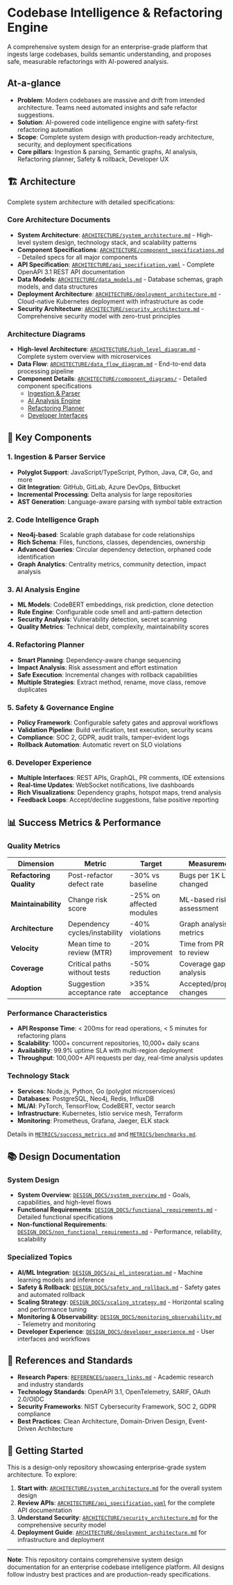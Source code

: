 # Codebase Intelligence & Refactoring Engine

A comprehensive system design for an enterprise-grade platform that ingests large codebases, builds semantic understanding, and proposes safe, measurable refactorings with AI-powered analysis.

## At-a-glance
- **Problem**: Modern codebases are massive and drift from intended architecture. Teams need automated insights and safe refactor suggestions.
- **Solution**: AI-powered code intelligence engine with safety-first refactoring automation
- **Scope**: Complete system design with production-ready architecture, security, and deployment specifications
- **Core pillars**: Ingestion & parsing, Semantic graphs, AI analysis, Refactoring planner, Safety & rollback, Developer UX

## 🏗️ Architecture
Complete system architecture with detailed specifications:

### Core Architecture Documents
- **System Architecture**: [`ARCHITECTURE/system_architecture.md`](ARCHITECTURE/system_architecture.md) - High-level system design, technology stack, and scalability patterns
- **Component Specifications**: [`ARCHITECTURE/component_specifications.md`](ARCHITECTURE/component_specifications.md) - Detailed specs for all major components
- **API Specification**: [`ARCHITECTURE/api_specification.yaml`](ARCHITECTURE/api_specification.yaml) - Complete OpenAPI 3.1 REST API documentation
- **Data Models**: [`ARCHITECTURE/data_models.md`](ARCHITECTURE/data_models.md) - Database schemas, graph models, and data structures
- **Deployment Architecture**: [`ARCHITECTURE/deployment_architecture.md`](ARCHITECTURE/deployment_architecture.md) - Cloud-native Kubernetes deployment with infrastructure as code
- **Security Architecture**: [`ARCHITECTURE/security_architecture.md`](ARCHITECTURE/security_architecture.md) - Comprehensive security model with zero-trust principles

### Architecture Diagrams
- **High-level Architecture**: [`ARCHITECTURE/high_level_diagram.md`](ARCHITECTURE/high_level_diagram.md) - Complete system overview with microservices
- **Data Flow**: [`ARCHITECTURE/data_flow_diagram.md`](ARCHITECTURE/data_flow_diagram.md) - End-to-end data processing pipeline
- **Component Details**: [`ARCHITECTURE/component_diagrams/`](ARCHITECTURE/component_diagrams/) - Detailed component specifications
  - [Ingestion & Parser](ARCHITECTURE/component_diagrams/ingestion_parser.md)
  - [AI Analysis Engine](ARCHITECTURE/component_diagrams/ai_analysis_engine.md)
  - [Refactoring Planner](ARCHITECTURE/component_diagrams/refactoring_planner.md)
  - [Developer Interfaces](ARCHITECTURE/component_diagrams/dev_interfaces.md)

## 🧩 Key Components

### 1. Ingestion & Parser Service
- **Polyglot Support**: JavaScript/TypeScript, Python, Java, C#, Go, and more
- **Git Integration**: GitHub, GitLab, Azure DevOps, Bitbucket
- **Incremental Processing**: Delta analysis for large repositories
- **AST Generation**: Language-aware parsing with symbol table extraction

### 2. Code Intelligence Graph
- **Neo4j-based**: Scalable graph database for code relationships
- **Rich Schema**: Files, functions, classes, dependencies, ownership
- **Advanced Queries**: Circular dependency detection, orphaned code identification
- **Graph Analytics**: Centrality metrics, community detection, impact analysis

### 3. AI Analysis Engine
- **ML Models**: CodeBERT embeddings, risk prediction, clone detection
- **Rule Engine**: Configurable code smell and anti-pattern detection
- **Security Analysis**: Vulnerability detection, secret scanning
- **Quality Metrics**: Technical debt, complexity, maintainability scores

### 4. Refactoring Planner
- **Smart Planning**: Dependency-aware change sequencing
- **Impact Analysis**: Risk assessment and effort estimation
- **Safe Execution**: Incremental changes with rollback capabilities
- **Multiple Strategies**: Extract method, rename, move class, remove duplicates

### 5. Safety & Governance Engine
- **Policy Framework**: Configurable safety gates and approval workflows
- **Validation Pipeline**: Build verification, test execution, security scans
- **Compliance**: SOC 2, GDPR, audit trails, tamper-evident logs
- **Rollback Automation**: Automatic revert on SLO violations

### 6. Developer Experience
- **Multiple Interfaces**: REST APIs, GraphQL, PR comments, IDE extensions
- **Real-time Updates**: WebSocket notifications, live dashboards
- **Rich Visualizations**: Dependency graphs, hotspot maps, trend analysis
- **Feedback Loops**: Accept/decline suggestions, false positive reporting

## 📊 Success Metrics & Performance

### Quality Metrics
| Dimension | Metric | Target | Measurement |
|---|---|---|---|
| **Refactoring Quality** | Post-refactor defect rate | -30% vs baseline | Bugs per 1K LOC changed |
| **Maintainability** | Change risk score | -25% on affected modules | ML-based risk assessment |
| **Architecture** | Dependency cycles/instability | -40% violations | Graph analysis metrics |
| **Velocity** | Mean time to review (MTR) | -20% improvement | Time from PR open to review |
| **Coverage** | Critical paths without tests | -50% reduction | Coverage gap analysis |
| **Adoption** | Suggestion acceptance rate | >35% acceptance | Accepted/proposed changes |

### Performance Characteristics
- **API Response Time**: < 200ms for read operations, < 5 minutes for refactoring plans
- **Scalability**: 1000+ concurrent repositories, 10,000+ daily scans
- **Availability**: 99.9% uptime SLA with multi-region deployment
- **Throughput**: 100,000+ API requests per day, real-time analysis updates

### Technology Stack
- **Services**: Node.js, Python, Go (polyglot microservices)
- **Databases**: PostgreSQL, Neo4j, Redis, InfluxDB
- **ML/AI**: PyTorch, TensorFlow, CodeBERT, vector search
- **Infrastructure**: Kubernetes, Istio service mesh, Terraform
- **Monitoring**: Prometheus, Grafana, Jaeger, ELK stack

Details in [`METRICS/success_metrics.md`](METRICS/success_metrics.md) and [`METRICS/benchmarks.md`](METRICS/benchmarks.md).

## 📚 Design Documentation

### System Design
- **System Overview**: [`DESIGN_DOCS/system_overview.md`](DESIGN_DOCS/system_overview.md) - Goals, capabilities, and high-level flows
- **Functional Requirements**: [`DESIGN_DOCS/functional_requirements.md`](DESIGN_DOCS/functional_requirements.md) - Detailed functional specifications
- **Non-functional Requirements**: [`DESIGN_DOCS/non_functional_requirements.md`](DESIGN_DOCS/non_functional_requirements.md) - Performance, reliability, scalability

### Specialized Topics
- **AI/ML Integration**: [`DESIGN_DOCS/ai_ml_integration.md`](DESIGN_DOCS/ai_ml_integration.md) - Machine learning models and inference
- **Safety & Rollback**: [`DESIGN_DOCS/safety_and_rollback.md`](DESIGN_DOCS/safety_and_rollback.md) - Safety gates and automated rollback
- **Scaling Strategy**: [`DESIGN_DOCS/scaling_strategy.md`](DESIGN_DOCS/scaling_strategy.md) - Horizontal scaling and performance tuning
- **Monitoring & Observability**: [`DESIGN_DOCS/monitoring_observability.md`](DESIGN_DOCS/monitoring_observability.md) - Telemetry and monitoring
- **Developer Experience**: [`DESIGN_DOCS/developer_experience.md`](DESIGN_DOCS/developer_experience.md) - User interfaces and workflows

## 🔗 References and Standards
- **Research Papers**: [`REFERENCES/papers_links.md`](REFERENCES/papers_links.md) - Academic research and industry standards
- **Technology Standards**: OpenAPI 3.1, OpenTelemetry, SARIF, OAuth 2.0/OIDC
- **Security Frameworks**: NIST Cybersecurity Framework, SOC 2, GDPR compliance
- **Best Practices**: Clean Architecture, Domain-Driven Design, Event-Driven Architecture

## 🚀 Getting Started

This is a design-only repository showcasing enterprise-grade system architecture. To explore:

1. **Start with**: [`ARCHITECTURE/system_architecture.md`](ARCHITECTURE/system_architecture.md) for the overall system design
2. **Review APIs**: [`ARCHITECTURE/api_specification.yaml`](ARCHITECTURE/api_specification.yaml) for the complete API documentation  
3. **Understand Security**: [`ARCHITECTURE/security_architecture.md`](ARCHITECTURE/security_architecture.md) for the comprehensive security model
4. **Deployment Guide**: [`ARCHITECTURE/deployment_architecture.md`](ARCHITECTURE/deployment_architecture.md) for infrastructure and deployment

---

**Note**: This repository contains comprehensive system design documentation for an enterprise codebase intelligence platform. All designs follow industry best practices and are production-ready specifications.
